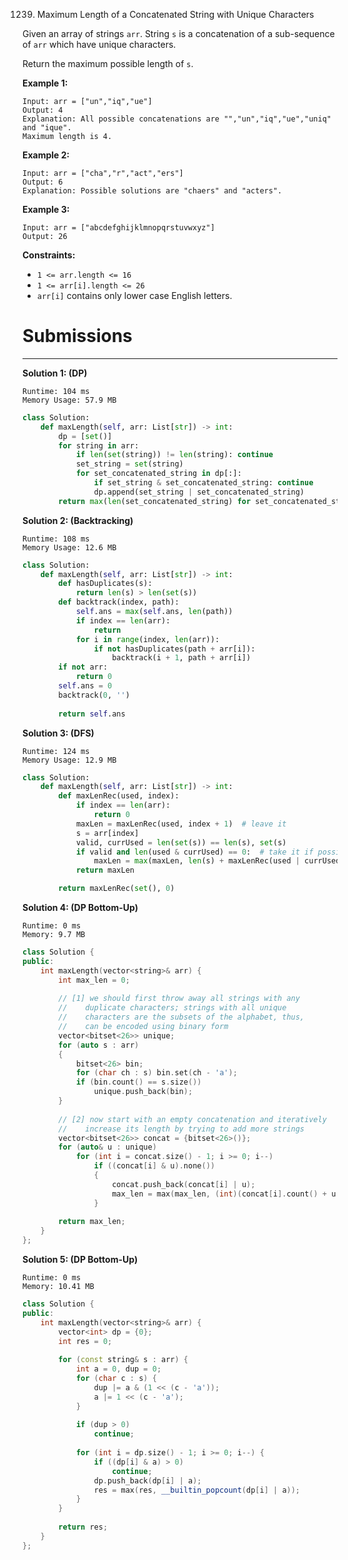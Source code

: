 1239. Maximum Length of a Concatenated String with Unique Characters

Given an array of strings `arr`. String `s` is a concatenation of a sub-sequence of `arr` which have unique characters.

Return the maximum possible length of `s`.

 

**Example 1:**
```
Input: arr = ["un","iq","ue"]
Output: 4
Explanation: All possible concatenations are "","un","iq","ue","uniq" and "ique".
Maximum length is 4.
```

**Example 2:**
```
Input: arr = ["cha","r","act","ers"]
Output: 6
Explanation: Possible solutions are "chaers" and "acters".
```

**Example 3:**
```
Input: arr = ["abcdefghijklmnopqrstuvwxyz"]
Output: 26
```

**Constraints:**

* `1 <= arr.length <= 16`
* `1 <= arr[i].length <= 26`
* `arr[i]` contains only lower case English letters.

# Submissions
---
**Solution 1: (DP)**
```
Runtime: 104 ms
Memory Usage: 57.9 MB
```
```python
class Solution:
    def maxLength(self, arr: List[str]) -> int:
        dp = [set()]
        for string in arr:
            if len(set(string)) != len(string): continue
            set_string = set(string)
            for set_concatenated_string in dp[:]:
                if set_string & set_concatenated_string: continue
                dp.append(set_string | set_concatenated_string)
        return max(len(set_concatenated_string) for set_concatenated_string in dp)
```

**Solution 2: (Backtracking)**
```
Runtime: 108 ms
Memory Usage: 12.6 MB
```
```python
class Solution:
    def maxLength(self, arr: List[str]) -> int:
        def hasDuplicates(s):
            return len(s) > len(set(s))
        def backtrack(index, path):
            self.ans = max(self.ans, len(path))
            if index == len(arr):
                return
            for i in range(index, len(arr)):
                if not hasDuplicates(path + arr[i]):
                    backtrack(i + 1, path + arr[i])
        if not arr:
            return 0
        self.ans = 0
        backtrack(0, '')
        
        return self.ans
```

**Solution 3: (DFS)**
```
Runtime: 124 ms
Memory Usage: 12.9 MB
```
```python
class Solution:
    def maxLength(self, arr: List[str]) -> int:
        def maxLenRec(used, index):
            if index == len(arr):
                return 0
            maxLen = maxLenRec(used, index + 1)  # leave it
            s = arr[index]
            valid, currUsed = len(set(s)) == len(s), set(s)
            if valid and len(used & currUsed) == 0:  # take it if possible
                maxLen = max(maxLen, len(s) + maxLenRec(used | currUsed, index + 1))
            return maxLen

        return maxLenRec(set(), 0)
```

**Solution 4: (DP Bottom-Up)**
```
Runtime: 0 ms
Memory: 9.7 MB
```
```c++
class Solution {
public:
    int maxLength(vector<string>& arr) {
        int max_len = 0;
        
        // [1] we should first throw away all strings with any
        //    duplicate characters; strings with all unique 
        //    characters are the subsets of the alphabet, thus,
        //    can be encoded using binary form
        vector<bitset<26>> unique;
        for (auto s : arr)
        {
            bitset<26> bin;
            for (char ch : s) bin.set(ch - 'a');
            if (bin.count() == s.size())
                unique.push_back(bin);
        }
        
        // [2] now start with an empty concatenation and iteratively
        //    increase its length by trying to add more strings
        vector<bitset<26>> concat = {bitset<26>()};
        for (auto& u : unique)
            for (int i = concat.size() - 1; i >= 0; i--)
                if ((concat[i] & u).none())
                {
                    concat.push_back(concat[i] | u);
                    max_len = max(max_len, (int)(concat[i].count() + u.count()));
                }
        
        return max_len;
    }
};
```

**Solution 5: (DP Bottom-Up)**
```
Runtime: 0 ms
Memory: 10.41 MB
```
```c++
class Solution {
public:
    int maxLength(vector<string>& arr) {
        vector<int> dp = {0};
        int res = 0;
        
        for (const string& s : arr) {
            int a = 0, dup = 0;
            for (char c : s) {
                dup |= a & (1 << (c - 'a'));
                a |= 1 << (c - 'a');
            }
            
            if (dup > 0)
                continue;
            
            for (int i = dp.size() - 1; i >= 0; i--) {
                if ((dp[i] & a) > 0)
                    continue;
                dp.push_back(dp[i] | a);
                res = max(res, __builtin_popcount(dp[i] | a));
            }
        }
        
        return res;
    }
};
```
